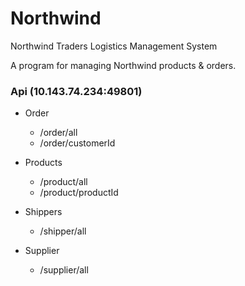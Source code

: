 # Northwind

Northwind Traders Logistics Management System

A program for managing Northwind products & orders.

### Api (10.143.74.234:49801)
 
- Order
  - /order/all
  - /order/customerId

- Products
  - /product/all
  - /product/productId

- Shippers
  - /shipper/all
  
- Supplier
  - /supplier/all
